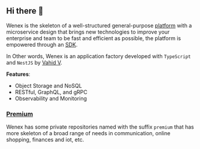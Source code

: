 ## Hi there 👋

Wenex is the skeleton of a well-structured general-purpose [platform](https://github.com/wenex-org/platform) with a microservice design that brings new technologies to improve your enterprise and team to be fast and efficient as possible, the platform is empowered through an [SDK](https://github.com/wenex-org/platform-sdk).

In Other words, Wenex is an application factory developed with `TypeScript` and `NestJS` by [Vahid V](https://github.com/vhidvz).

__Features__:
+ Object Storage and NoSQL
+ RESTful, GraphQL, and gRPC
+ Observability and Monitoring

### [Premium](https://github.com/wenex-org/platform-premium)

Wenex has some private repositories named with the suffix `premium` that has more skeleton of a broad range of needs in communication, online shopping, finances and iot, etc.
